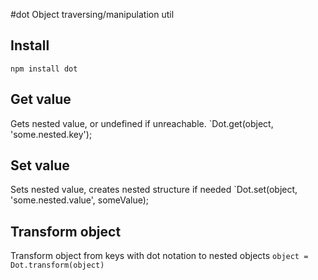#dot
Object traversing/manipulation util

## Install
`npm install dot`

## Get value
Gets nested value, or undefined if unreachable.
`Dot.get(object, 'some.nested.key');

## Set value
Sets nested value, creates nested structure if needed
`Dot.set(object, 'some.nested.value', someValue);

## Transform object
Transform object from keys with dot notation to nested objects
`object = Dot.transform(object)`